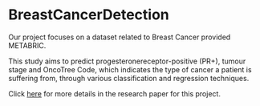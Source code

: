 # BreastCancerDetection
Our project focuses on a dataset related to Breast Cancer provided METABRIC.

This study aims to predict progesteronereceptor-positive (PR+), tumour stage and OncoTree Code, which indicates the type of cancer a patient is suffering from, through various classification and regression techniques.

Click [here](https://github.com/eisaadil/BreastCancerDetection/blob/master/Machine%20Learning%20on%20METABRIC%20Breast%20Cancer%20Dataset.pdf) for more details in the research paper for this project.

